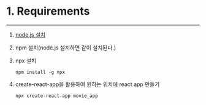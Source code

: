 # 1. Requirements
<hr/>

1. [node.js 설치](https://nodejs.org/ko/)

2. npm 설치(node.js 설치하면 같이 설치된다.)

3. npx 설치 

   `npm install -g npx`

4. create-react-app을 활용하여 원하는 위치에 react app 만들기 

   `npx create-react-app movie_app`

## 